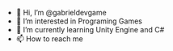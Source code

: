 - 👋 Hi, I’m @gabrieldevgame
- 👀 I’m interested in Programing Games
- 🌱 I’m currently learning Unity Engine and C#
- 📫 How to reach me 
